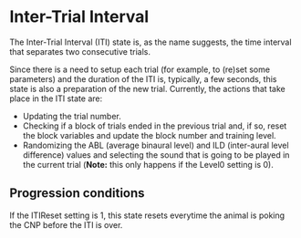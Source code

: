 # Inter-Trial Interval
The Inter-Trial Interval (ITI) state is, as the name suggests, the time interval that separates two consecutive trials.

Since there is a need to setup each trial (for example, to (re)set some parameters) and the duration of the ITI is, typically, a few seconds, this state is also a preparation of the new trial. Currently, the actions that take place in the ITI state are:
- Updating the trial number.
- Checking if a block of trials ended in the previous trial and, if so, reset the block variables and update the block number and training level.
- Randomizing the ABL (average binaural level) and ILD (inter-aural level difference) values and selecting the sound that is going to be played in the current trial (**Note:** this only happens if the Level0 setting is 0).

## Progression conditions
If the ITIReset setting is 1, this state resets everytime the animal is poking the CNP before the ITI is over.